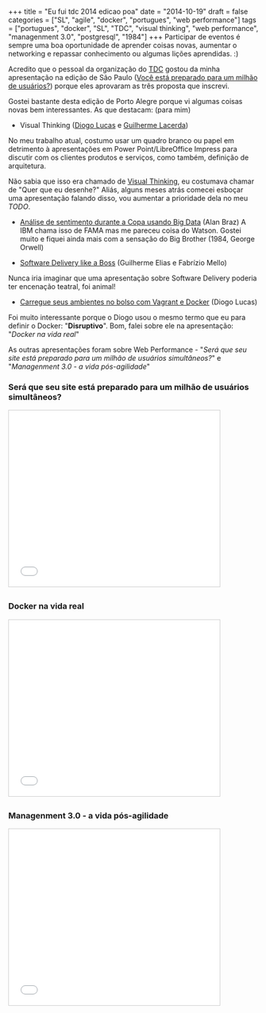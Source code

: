 +++
title = "Eu fui tdc 2014 edicao poa"
date = "2014-10-19"
draft = false
categories = ["SL", "agile", "docker", "portugues", "web performance"]
tags = ["portugues", "docker", "SL", "TDC", "visual thinking", "web performance", "managenment 3.0", "postgresql", "1984"]
+++
Participar de eventos é sempre uma boa oportunidade de aprender coisas
novas, aumentar o networking e repassar conhecimento ou algumas lições
aprendidas. :)

Acredito que o pessoal da organização do [TDC][tdc] gostou da minha apresentação
na edição de São Paulo ([Você está preparado para um milhão de usuários?][umilhao])
porque eles aprovaram as três proposta que inscrevi.

Gostei bastante desta edição de Porto Alegre porque vi algumas coisas novas
bem interessantes. As que destacam: (para mim)

- Visual Thinking ([Diogo Lucas][diogolucas] e [Guilherme Lacerda][guilhermelacerda])

No meu trabalho atual, costumo usar um quadro branco ou papel em detrimento à
apresentações em Power Point/LibreOffice Impress para discutir com os clientes
produtos e serviços, como também, definição de arquitetura.

Não sabia que isso era chamado de [Visual Thinking][visualthinking], eu costumava chamar de
"Quer que eu desenhe?" Aliás, alguns meses atrás comecei esboçar uma apresentação
falando disso, vou aumentar a prioridade dela no meu *TODO*.

- [Análise de sentimento durante a Copa usando Big Data][alantdc] (Alan Braz)
   A IBM chama isso de FAMA mas me pareceu coisa do Watson. Gostei muito e
fiquei ainda mais com a sensação do Big Brother (1984, George Orwell)

- [Software Delivery like a Boss][likeaboss] (Guilherme Elias e Fabrízio Mello)

Nunca iria imaginar que uma apresentação sobre Software Delivery poderia
ter encenação teatral, foi animal!

- [Carregue seus ambientes no bolso com Vagrant e Docker][vagrantdocker] (Diogo Lucas)

Foi muito interessante porque o Diogo usou o mesmo termo que eu para definir
o Docker: "**Disruptivo**". Bom, falei sobre ele  na apresentação: "*Docker na vida real*"

As outras apresentações foram sobre Web Performance - "*Será que seu site está
preparado para um milhão de usuários simultâneos?*" e "*Managenment 3.0 - a vida
pós-agilidade*"


### Será que seu site está preparado para um milhão de usuários simultâneos?

<iframe src="//www.slideshare.net/slideshow/embed_code/key/wa1vvpsCJA2kkm" width="425" height="355" frameborder="0" marginwidth="0" marginheight="0" scrolling="no" style="border:1px solid #CCC; border-width:1px; margin-bottom:5px; max-width: 100%;" allowfullscreen> </iframe> <div style="margin-bottom:5px">

### Docker na vida real

<iframe src="//www.slideshare.net/slideshow/embed_code/40419981" width="425" height="355" frameborder="0" marginwidth="0" marginheight="0" scrolling="no" style="border:1px solid #CCC; border-width:1px; margin-bottom:5px; max-width: 100%;" allowfullscreen> </iframe> <div style="margin-bottom:5px">

### Managenment 3.0 - a vida pós-agilidade

<iframe src="//www.slideshare.net/slideshow/embed_code/40440168" width="425" height="355" frameborder="0" marginwidth="0" marginheight="0" scrolling="no" style="border:1px solid #CCC; border-width:1px; margin-bottom:5px; max-width: 100%;" allowfullscreen> </iframe> <div style="margin-bottom:5px">

[alantdc]: https://alanbraz.wordpress.com/2014/08/07/tdc2014/
[tdc]: https://www.thedevelopersconference.com.br/
[umilhao]: https://www.slideshare.net/fernandoike/seu-site-est-preparado-para-suportar-um-milho-de-usurios-simultneos
[visualthinking]: https://derekbruff.org/?page_id=1857
[diogolucas]: https://twitter.com/diogoclucas
[guilhermelacerda]: https://twitter.com/guilhermeslac
[likeaboss]: https://www.slideshare.net/fabriziomello/software-delivery-like-a-boss
[vagrantdocker]: https://www.slideshare.net/DiogoLucas/presentation-40444357
